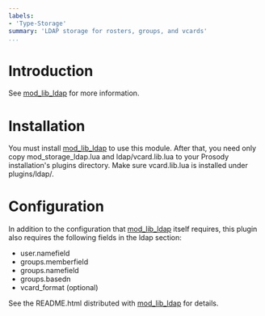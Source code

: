 ```yaml
---
labels:
- 'Type-Storage'
summary: 'LDAP storage for rosters, groups, and vcards'
...
```


Introduction
============

See [mod\_lib\_ldap](mod_lib_ldap.html) for more information.

Installation
============

You must install [mod\_lib\_ldap](mod_lib_ldap.html) to use this module.
After that, you need only copy mod\_storage\_ldap.lua and
ldap/vcard.lib.lua to your Prosody installation's plugins directory.
Make sure vcard.lib.lua is installed under plugins/ldap/.

Configuration
=============

In addition to the configuration that [mod\_lib\_ldap](mod_lib_ldap.html)
itself requires, this plugin also requires the following fields in the
ldap section:

-   user.namefield
-   groups.memberfield
-   groups.namefield
-   groups.basedn
-   vcard\_format (optional)

See the README.html distributed with [mod\_lib\_ldap](mod_lib_ldap.html) for
details.
